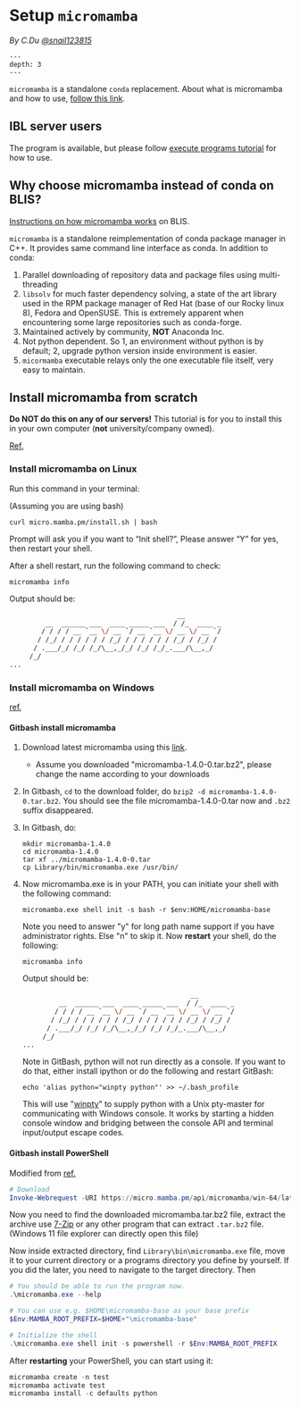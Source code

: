 # Setup `micromamba`

*By C.Du [@snail123815](https://github.com/snail123815)*

```{contents}
---
depth: 3
---
```

`micromamba` is a standalone `conda` replacement. About what is micromamba and how to use, [follow this link](https://mamba.readthedocs.io).

## IBL server users

The program is available, but please follow [execute programs tutorial](../IBL_servers/Execute%20programs.md) for how to use.

## Why choose micromamba instead of conda on BLIS?

[Instructions on how micromamba works](../IBL_servers/Install%20programs.md) on BLIS.

`micromamba` is a standalone reimplementation of conda package manager in C++. It provides same command line interface as conda. In addition to conda:

1. Parallel downloading of repository data and package files using multi-threading
2. `libsolv` for much faster dependency solving, a state of the art library used in the RPM package manager of Red Hat (base of our Rocky linux 8), Fedora and OpenSUSE. This is extremely apparent when encountering some large repositories such as conda-forge.
3. Maintained actively by community, **NOT** Anaconda Inc.
4. Not python dependent. So 1, an environment without python is by default; 2, upgrade python version inside environment is easier.
5. `micormamba` executable relays only the one executable file itself, very easy to maintain.

## Install micromamba from scratch

**Do NOT do this on any of our servers!** This tutorial is for you to install this in your own computer (**not** university/company owned).

[Ref.](https://mamba.readthedocs.io/en/latest/installation/micromamba-installation.html)

### Install micromamba on Linux

Run this command in your terminal:

(Assuming you are using bash)

```shell
curl micro.mamba.pm/install.sh | bash
```

Prompt will ask you if you want to “Init shell?”, Please answer “Y” for yes, then restart your shell.

After a shell restart, run the following command to check:

```shell
micromamba info
```

Output should be:

```sh
                                          __
         __  ______ ___  ____ _____ ___  / /_  ____ _
        / / / / __ `__ \/ __ `/ __ `__ \/ __ \/ __ `/
       / /_/ / / / / / / /_/ / / / / / / /_/ / /_/ /
      / .___/_/ /_/ /_/\__,_/_/ /_/ /_/_.___/\__,_/
     /_/
...
```

### Install micromamba on Windows

[ref.](https://mamba.readthedocs.io/en/latest/installation/micromamba-installation.html)

#### Gitbash install micromamba

1. Download latest micromamba using this [link](https://micro.mamba.pm/api/micromamba/win-64/latest).
   - Assume you downloaded "micromamba-1.4.0-0.tar.bz2", please change the name according to your downloads
2. In Gitbash, `cd` to the download folder, do `bzip2 -d micromamba-1.4.0-0.tar.bz2`. You should see the file micromamba-1.4.0-0.tar now and `.bz2` suffix disappeared.
3. In Gitbash, do:

   ```shell
   mkdir micromamba-1.4.0
   cd micromamba-1.4.0
   tar xf ../micromamba-1.4.0-0.tar
   cp Library/bin/micromamba.exe /usr/bin/
   ```

4. Now micromamba.exe is in your PATH, you can initiate your shell with the following command:

   ```shell
   micromamba.exe shell init -s bash -r $env:HOME/micromamba-base
   ```

   Note you need to answer "y" for long path name support if you have administrator rights. Else "n" to skip it. Now **restart** your shell, do the following:

   ```shell
   micromamba info
   ```

   Output should be:

   ```sh
                                             __
            __  ______ ___  ____ _____ ___  / /_  ____ _
           / / / / __ `__ \/ __ `/ __ `__ \/ __ \/ __ `/
          / /_/ / / / / / / /_/ / / / / / / /_/ / /_/ /
         / .___/_/ /_/ /_/\__,_/_/ /_/ /_/_.___/\__,_/
        /_/
   ...
   ```

   Note in GitBash, python will not run directly as a console. If you want to do that, either install ipython or do the following and restart GitBash:

   ```shell
   echo 'alias python="winpty python"' >> ~/.bash_profile
   ```

   This will use "[winpty](https://github.com/rprichard/winpty)" to supply python with a Unix pty-master for communicating with Windows console. It works by starting a hidden console window and bridging between the console API and terminal input/output escape codes.

#### Gitbash install PowerShell

Modified from [ref.](https://mamba.readthedocs.io/en/latest/installation/micromamba-installation.html#windows)

```PowerShell
# Download
Invoke-Webrequest -URI https://micro.mamba.pm/api/micromamba/win-64/latest -OutFile micromamba.tar.bz2
```

Now you need to find the downloaded micromamba.tar.bz2 file, extract the archive use [7-Zip](http://www.7-zip.org/download.html) or any other program that can extract `.tar.bz2` file. (Windows 11 file explorer can directly open this file)

Now inside extracted directory, find `Library\bin\micromamba.exe` file, move it to your current directory or a programs directory you define by yourself. If you did the later, you need to navigate to the target directory. Then

```PowerShell
# You should be able to run the program now.
.\micromamba.exe --help

# You can use e.g. $HOME\micromamba-base as your base prefix
$Env:MAMBA_ROOT_PREFIX=$HOME+"\micromamba-base"

# Initialize the shell
.\micromamba.exe shell init -s powershell -r $Env:MAMBA_ROOT_PREFIX
```

After **restarting** your PowerShell, you can start using it:

```PowerShell
micromamba create -n test
micromamba activate test
micromamba install -c defaults python
```